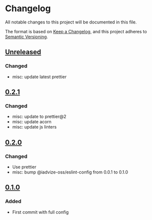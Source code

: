 # Changelog

All notable changes to this project will be documented in this file.

The format is based on [Keep a Changelog](https://keepachangelog.com/en/1.0.0/),
and this project adheres to [Semantic Versioning](https://semver.org/spec/v2.0.0.html).

## [Unreleased]

### Changed

-   misc: update latest prettier

## [0.2.1]

### Changed

-   misc: update to prettier@2
-   misc: update acorn
-   misc: update js linters

## [0.2.0]

### Changed

-   Use prettier 
-   misc: bump @iadvize-oss/eslint-config from 0.0.1 to 0.1.0

## [0.1.0]

### Added

-   First commit with full config

[Unreleased]: https://github.com/iadvize/stylelint-config-library/compare/v0.2.1...HEAD

[0.2.1]: https://github.com/iadvize/stylelint-config-library/compare/v0.2.0...v0.2.1

[0.2.0]: https://github.com/iadvize/stylelint-config-library/compare/v0.1.0...v0.2.0

[0.1.0]: https://github.com/iadvize/stylelint-config-library/compare/v0.0.0...v0.1.0
